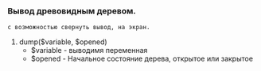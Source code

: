 ### Вывод древовидным деревом.
`с возможностью свернуть вывод, на экран.`


1. dump($variable, $opened)
    * $variable - выводимя переменная
    * $opened - Начальное состояние дерева, открытое или закрытое